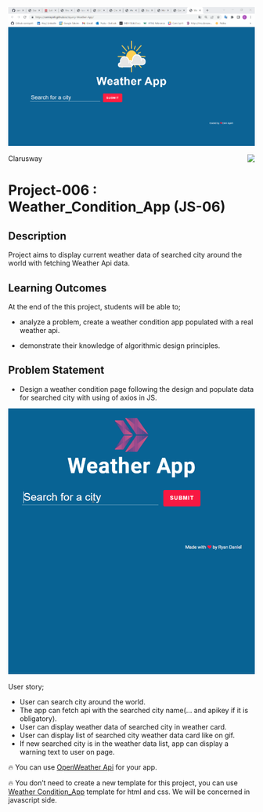 ![](https://github.com/cemispirli/Jquery-Weather-App/blob/master/Jquery%20Weather%20App.gif)
<p>Clarusway<img align="right"
  src="https://secure.meetupstatic.com/photos/event/3/1/b/9/600_488352729.jpeg"  width="15px"></p>

# Project-006 : Weather_Condition_App (JS-06)

## Description
Project aims to display current weather data of searched city around the world with fetching Weather Api data.

## Learning Outcomes

At the end of the this project, students will be able to;

- analyze a problem, create a weather condition app populated with a real weather api.

- demonstrate their knowledge of algorithmic design principles.

   
## Problem Statement

- Design a weather condition page following the design and populate data for searched city with using of axios in JS.

![Form](weather_app.gif)

User story;

  - User can search city around the world.
  - The app can fetch api with the searched city name(... and apikey if it is obligatory).
  - User can display weather data of searched city in weather card.
  - User can display list of searched city weather data card like on gif.
  - If new searched city is in the weather data list, app can display a warning text to user on page.

🔥 You can use [OpenWeather Api](https://openweathermap.org/) for your app. 

🔥 You don’t need to create a new template for this project, you can use [Weather Condition_App](https://github.com/clarusway/clarusway-full-stack-9-21/tree/main/javascript/projects/006%20-%20Weather_Condition_App(JS-06)) template for html and css. We will be concerned in javascript side.

